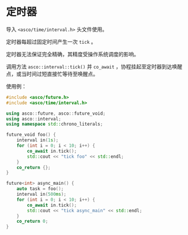 # 定时器

导入 `<asco/time/interval.h>` 头文件使用。

定时器每超过固定时间产生一次 `tick` 。

定时器无法保证完全精确，其精度受操作系统调度的影响。

调用方法 `asco::interval::tick()` 并 `co_await` ，协程挂起至定时器到达唤醒点，或当时间过短直接忙等待至唤醒点。

使用例：

```c++
#include <asco/future.h>
#include <asco/time/interval.h>

using asco::future, asco::future_void;
using asco::interval;
using namespace std::chrono_literals;

future_void foo() {
    interval in(1s);
    for (int i = 0; i < 10; i++) {
        co_await in.tick();
        std::cout << "tick foo" << std::endl;
    }
    co_return {};
}

future<int> async_main() {
    auto task = foo();
    interval in(500ms);
    for (int i = 0; i < 10; i++) {
        co_await in.tick();
        std::cout << "tick async_main" << std::endl;
    }
    co_return 0;
}
```
